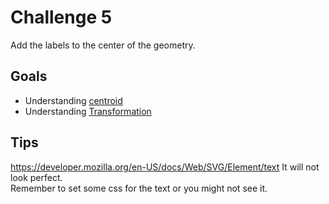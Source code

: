 # Challenge 5

Add the labels to the center of the geometry.

## Goals

- Understanding [centroid](https://github.com/mbostock/d3/wiki/Geo-Paths#path_centroid)
- Understanding [Transformation](https://developer.mozilla.org/de/docs/Web/SVG/Attribute/transform)

## Tips
https://developer.mozilla.org/en-US/docs/Web/SVG/Element/text
It will not look perfect.  
Remember to set some css for the text or you might not see it.
